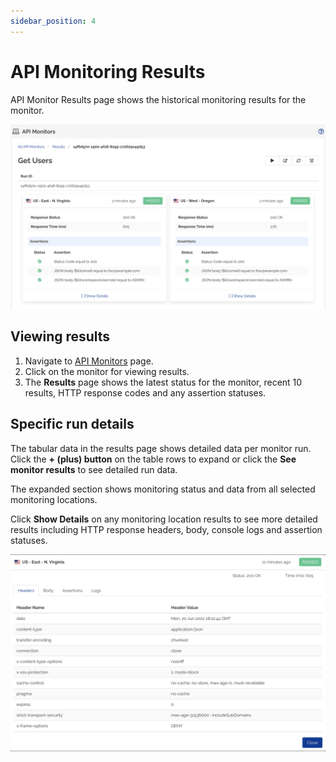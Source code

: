 ```yaml
---
sidebar_position: 4
---
```


# API Monitoring Results

API Monitor Results page shows the historical monitoring results for the monitor.

![API Monitor Results](/img/api-results.png)

## Viewing results

1. Navigate to [API Monitors](https://app.devraven.io/app/apiMonitors) page.
2. Click on the monitor for viewing results.
3. The **Results** page shows the latest status for the monitor, recent 10 results, HTTP response codes and any assertion statuses.

## Specific run details
The tabular data in the results page shows detailed data per monitor run. Click the **+ (plus) button** on the table rows to expand or click the **See monitor results** to see detailed run data.

The expanded section shows monitoring status and data from all selected monitoring locations.

Click **Show Details** on any monitoring location results to see more detailed results including HTTP response headers, body, console logs and assertion statuses.

![API Monitor Details](/img/api-result-modal.png)